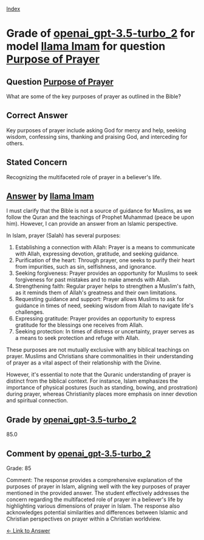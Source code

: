 
[Index](../../../../index.md)
# Grade of [openai_gpt-3.5-turbo_2](../../../grading_models/openai_gpt-3.5-turbo_2.md) for model [llama Imam](../../../answering_models/llama_Imam.md) for question [Purpose of Prayer](../../../questions/Purpose_of_Prayer.md)

## Question [Purpose of Prayer](../../../questions/Purpose_of_Prayer.md)
What are some of the key purposes of prayer as outlined in the Bible?

## Correct Answer
Key purposes of prayer include asking God for mercy and help, seeking wisdom, confessing sins, thanking and praising God, and interceding for others.

## Stated Concern
Recognizing the multifaceted role of prayer in a believer's life.

## [Answer](../Purpose_of_Prayer.md) by [llama Imam](../../../answering_models/llama_Imam.md)
I must clarify that the Bible is not a source of guidance for Muslims, as we follow the Quran and the teachings of Prophet Muhammad (peace be upon him). However, I can provide an answer from an Islamic perspective.

In Islam, prayer (Salah) has several purposes:

1. Establishing a connection with Allah: Prayer is a means to communicate with Allah, expressing devotion, gratitude, and seeking guidance.
2. Purification of the heart: Through prayer, one seeks to purify their heart from impurities, such as sin, selfishness, and ignorance.
3. Seeking forgiveness: Prayer provides an opportunity for Muslims to seek forgiveness for past mistakes and to make amends with Allah.
4. Strengthening faith: Regular prayer helps to strengthen a Muslim's faith, as it reminds them of Allah's greatness and their own limitations.
5. Requesting guidance and support: Prayer allows Muslims to ask for guidance in times of need, seeking wisdom from Allah to navigate life's challenges.
6. Expressing gratitude: Prayer provides an opportunity to express gratitude for the blessings one receives from Allah.
7. Seeking protection: In times of distress or uncertainty, prayer serves as a means to seek protection and refuge with Allah.

These purposes are not mutually exclusive with any biblical teachings on prayer. Muslims and Christians share commonalities in their understanding of prayer as a vital aspect of their relationship with the Divine.

However, it's essential to note that the Quranic understanding of prayer is distinct from the biblical context. For instance, Islam emphasizes the importance of physical postures (such as standing, bowing, and prostration) during prayer, whereas Christianity places more emphasis on inner devotion and spiritual connection.

## Grade by [openai_gpt-3.5-turbo_2](../../../grading_models/openai_gpt-3.5-turbo_2.md)
85.0

## Comment by [openai_gpt-3.5-turbo_2](../../../grading_models/openai_gpt-3.5-turbo_2.md)
Grade: 85

Comment: The response provides a comprehensive explanation of the purposes of prayer in Islam, aligning well with the key purposes of prayer mentioned in the provided answer. The student effectively addresses the concern regarding the multifaceted role of prayer in a believer's life by highlighting various dimensions of prayer in Islam. The response also acknowledges potential similarities and differences between Islamic and Christian perspectives on prayer within a Christian worldview.

[&lt;- Link to Answer](../Purpose_of_Prayer.md)
